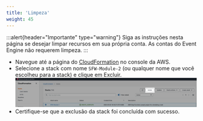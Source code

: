 ```yaml
---
title: 'Limpeza'
weight: 45
---
```


:::alert{header="Importante" type="warning"}
Siga as instruções nesta página se desejar limpar recursos em sua própria conta. As contas do Event Engine não requerem limpeza.
:::

- Navegue até a página do [CloudFormation](https://console.aws.amazon.com/cloudformation/home) no console da AWS.
- Selecione a stack com nome `SFW-Module-2` (ou qualquer nome que você escolheu para a stack) e clique em Excluir.
  ![CloudFormation exclusão](/static/img/setup/setup-cloudformation-delete.png)
- Certifique-se que a exclusão da stack foi concluída com sucesso.
